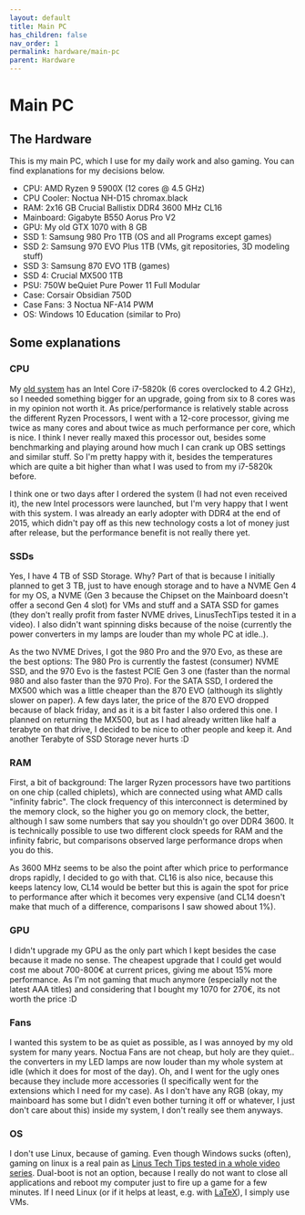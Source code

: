 ```yaml
---
layout: default
title: Main PC
has_children: false
nav_order: 1
permalink: hardware/main-pc
parent: Hardware
---
```


# Main PC

## The Hardware

This is my main PC, which I use for my daily work and also gaming.
You can find explanations for my decisions below.

- CPU: AMD Ryzen 9 5900X (12 cores @ 4.5 GHz)
- CPU Cooler: Noctua NH-D15 chromax.black
- RAM: 2x16 GB Crucial Ballistix DDR4 3600 MHz CL16
- Mainboard: Gigabyte B550 Aorus Pro V2
- GPU: My old GTX 1070 with 8 GB
- SSD 1: Samsung 980 Pro 1TB (OS and all Programs except games)
- SSD 2: Samsung 970 EVO Plus 1TB (VMs, git repositories, 3D modeling stuff)
- SSD 3: Samsung 870 EVO 1TB (games)
- SSD 4: Crucial MX500 1TB
- PSU: 750W beQuiet Pure Power 11 Full Modular
- Case: Corsair Obsidian 750D
- Case Fans: 3 Noctua NF-A14 PWM
- OS: Windows 10 Education (similar to Pro)

## Some explanations

### CPU

My [old system](Home-Server.md) has an Intel Core i7-5820k (6 cores overclocked to 4.2 GHz), so I needed something bigger for an upgrade, going from six to 8 cores was in my opinion not worth it.
As price/performance is relatively stable across the different Ryzen Processors, I went with a 12-core processor, giving me twice as many cores and about twice as much performance per core, which is nice.
I think I never really maxed this processor out, besides some benchmarking and playing around how much I can crank up OBS settings and similar stuff.
So I'm pretty happy with it, besides the temperatures which are quite a bit higher than what I was used to from my i7-5820k before.

I think one or two days after I ordered the system (I had not even received it), the new Intel processors were launched, but I'm very happy that I went with this system.
I was already an early adopter with DDR4 at the end of 2015, which didn't pay off as this new technology costs a lot of money just after release, but the performance benefit is not really there yet.

### SSDs

Yes, I have 4 TB of SSD Storage.
Why? Part of that is because I initially planned to get 3 TB, just to have enough storage and to have a NVME Gen 4 for my OS, a NVME (Gen 3 because the Chipset on the Mainboard doesn't offer a second Gen 4 slot) for VMs and stuff and a SATA SSD for games (they don't really profit from faster NVME drives, LinusTechTips tested it in a video).
I also didn't want spinning disks because of the noise (currently the power converters in my lamps are louder than my whole PC at idle..).

As the two NVME Drives, I got the 980 Pro and the 970 Evo, as these are the best options: The 980 Pro is currently the fastest (consumer) NVME SSD, and the 970 Evo is the fastest PCIE Gen 3 one (faster than the normal 980 and also faster than the 970 Pro).
For the SATA SSD, I ordered the MX500 which was a little cheaper than the 870 EVO (although its slightly slower on paper).
A few days later, the price of the 870 EVO dropped because of black friday, and as it is a bit faster I also ordered this one.
I planned on returning the MX500, but as I had already written like half a terabyte on that drive, I decided to be nice to other people and keep it.
And another Terabyte of SSD Storage never hurts :D

### RAM

First, a bit of background:
The larger Ryzen processors have two partitions on one chip (called chiplets), which are connected using what AMD calls "infinity fabric".
The clock frequency of this interconnect is determined by the memory clock, so the higher you go on memory clock, the better, although I saw some numbers that say you shouldn't go over DDR4 3600.
It is technically possible to use two different clock speeds for RAM and the infinity fabric, but comparisons observed large performance drops when you do this.

As 3600 MHz seems to be also the point after which price to performance drops rapidly, I decided to go with that.
CL16 is also nice, because this keeps latency low, CL14 would be better but this is again the spot for price to performance after which it becomes very expensive (and CL14 doesn't make that much of a difference, comparisons I saw showed about 1%).

### GPU

I didn't upgrade my GPU as the only part which I kept besides the case because it made no sense.
The cheapest upgrade that I could get would cost me about 700-800€ at current prices, giving me about 15% more performance.
As I'm not gaming that much anymore (especially not the latest AAA titles) and considering that I bought my 1070 for 270€, its not worth the price :D

### Fans

I wanted this system to be as quiet as possible, as I was annoyed by my old system for many years.
Noctua Fans are not cheap, but holy are they quiet.. the converters in my LED lamps are now louder than my whole system at idle (which it does for most of the day).
Oh, and I went for the ugly ones because they include more accessories (I specifically went for the extensions which I need for my case).
As I don't have any RGB (okay, my mainboard has some but I didn't even bother turning it off or whatever, I just don't care about this) inside my system, I don't really see them anyways.

### OS

I don't use Linux, because of gaming.
Even though Windows sucks (often), gaming on linux is a real pain as [Linus Tech Tips tested in a whole video series](https://youtube.com/playlist?list=PL8mG-RkN2uTyhe6fxWpnsHv53Y1I-K3yu).
Dual-boot is not an option, because I really do not want to close all applications and reboot my computer just to fire up a game for a few minutes.
If I need Linux (or if it helps at least, e.g. with [LaTeX](../Software/LaTeX.md)), I simply use VMs.
